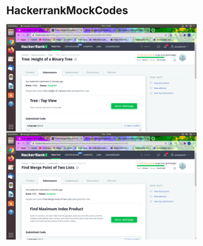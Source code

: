 # HackerrankMockCodes
<p align="center">
  <img src="https://github.com/suraj12kudale/HackerrankMockCodes/blob/master/16-July/HeightofaBinaryTree.png">
  <img src="https://github.com/suraj12kudale/HackerrankMockCodes/blob/master/16-July/FindMergePointofTwoLists.png">
</p>

